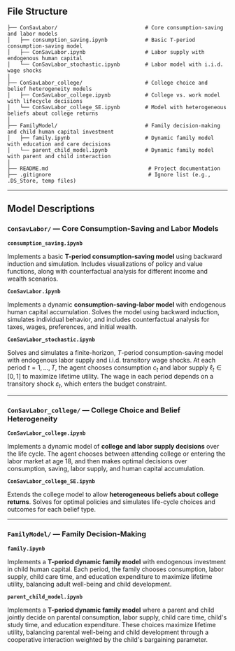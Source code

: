 ## File Structure
```
├── ConSavLabor/                            # Core consumption-saving and labor models
│   ├── consumption_saving.ipynb            # Basic T-period consumption-saving model
│   ├── ConSavLabor.ipynb                   # Labor supply with endogenous human capital
│   └── ConSavLabor_stochastic.ipynb        # Labor model with i.i.d. wage shocks
│
├── ConSavLabor_college/                    # College choice and belief heterogeneity models
│   ├── ConSavLabor_college.ipynb           # College vs. work model with lifecycle decisions
│   └── ConSavLabor_college_SE.ipynb        # Model with heterogeneous beliefs about college returns
│
├── FamilyModel/                            # Family decision-making and child human capital investment
│   ├── family.ipynb                        # Dynamic family model with education and care decisions
│   └── parent_child_model.ipynb            # Dynamic family model with parent and child interaction
│
├── README.md                                # Project documentation
├── .gitignore                               # Ignore list (e.g., .DS_Store, temp files)
```

---

## Model Descriptions

### `ConSavLabor/` — Core Consumption-Saving and Labor Models

**`consumption_saving.ipynb`**

Implements a basic **T-period consumption-saving model** using backward induction and simulation. Includes visualizations of policy and value functions, along with counterfactual analysis for different income and wealth scenarios.

**`ConSavLabor.ipynb`**

Implements a dynamic **consumption-saving-labor model** with endogenous human capital accumulation. Solves the model using backward induction, simulates individual behavior, and includes counterfactual analysis for taxes, wages, preferences, and initial wealth.

**`ConSavLabor_stochastic.ipynb`**

Solves and simulates a finite-horizon, $T$-period consumption-saving model with endogenous labor supply and i.i.d. transitory wage shocks. At each period $t = 1, \ldots, T$, the agent chooses consumption $c_t$ and labor supply $\ell_t \in [0,1]$ to maximize lifetime utility. The wage in each period depends on a transitory shock $\varepsilon_t$, which enters the budget constraint.

---

### `ConSavLabor_college/` — College Choice and Belief Heterogeneity

**`ConSavLabor_college.ipynb`**

Implements a dynamic model of **college and labor supply decisions** over the life cycle. The agent chooses between attending college or entering the labor market at age 18, and then makes optimal decisions over consumption, saving, labor supply, and human capital accumulation.

**`ConSavLabor_college_SE.ipynb`**

Extends the college model to allow **heterogeneous beliefs about college returns**. Solves for optimal policies and simulates life-cycle choices and outcomes for each belief type.

---

### `FamilyModel/` — Family Decision-Making

**`family.ipynb`**

Implements a **T-period dynamic family model** with endogenous investment in child human capital. Each period, the family chooses consumption, labor supply, child care time, and education expenditure to maximize lifetime utility, balancing adult well-being and child development.

**`parent_child_model.ipynb`**

Implements a **T-period dynamic family model** where a parent and child jointly decide on parental consumption, labor supply, child care time, child's study time, and education expenditure. These choices maximize lifetime utility, balancing parental well-being and child development through a cooperative interaction weighted by the child's bargaining parameter.
